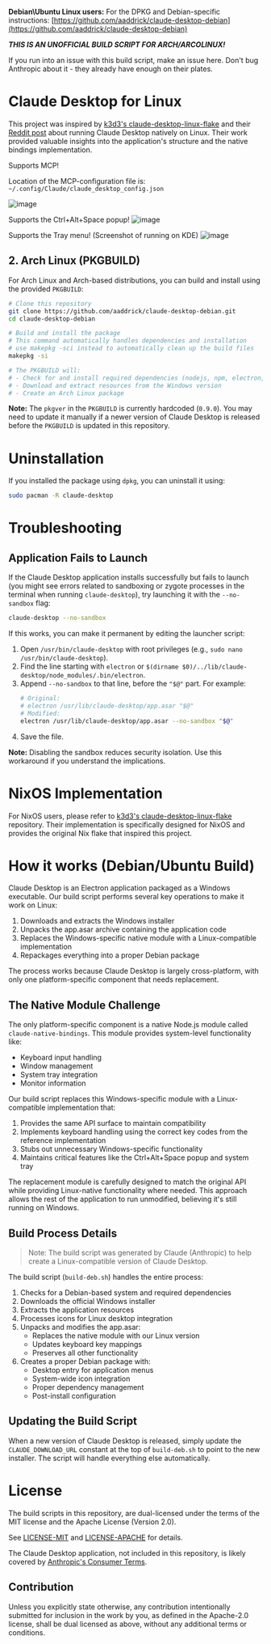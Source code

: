 **Debian\Ubuntu Linux users:** For the DPKG and Debian-specific instructions: [https://github.com/aaddrick/claude-desktop-debian](https://github.com/aaddrick/claude-desktop-debian)

***THIS IS AN UNOFFICIAL BUILD SCRIPT FOR ARCH/ARCOLINUX!***

If you run into an issue with this build script, make an issue here. Don't bug Anthropic about it - they already have enough on their plates.

# Claude Desktop for Linux

This project was inspired by [k3d3's claude-desktop-linux-flake](https://github.com/k3d3/claude-desktop-linux-flake) and their [Reddit post](https://www.reddit.com/r/ClaudeAI/comments/1hgsmpq/i_successfully_ran_claude_desktop_natively_on/) about running Claude Desktop natively on Linux. Their work provided valuable insights into the application's structure and the native bindings implementation.

Supports MCP!

Location of the MCP-configuration file is: `~/.config/Claude/claude_desktop_config.json`

![image](https://github.com/user-attachments/assets/93080028-6f71-48bd-8e59-5149d148cd45)

Supports the Ctrl+Alt+Space popup!
![image](https://github.com/user-attachments/assets/1deb4604-4c06-4e4b-b63f-7f6ef9ef28c1)

Supports the Tray menu! (Screenshot of running on KDE)
![image](https://github.com/user-attachments/assets/ba209824-8afb-437c-a944-b53fd9ecd559)

## 2. Arch Linux (PKGBUILD)

For Arch Linux and Arch-based distributions, you can build and install using the provided `PKGBUILD`:

```bash
# Clone this repository
git clone https://github.com/aaddrick/claude-desktop-debian.git
cd claude-desktop-debian

# Build and install the package
# This command automatically handles dependencies and installation
# use makepkg -sci instead to automatically clean up the build files 
makepkg -si

# The PKGBUILD will:
# - Check for and install required dependencies (nodejs, npm, electron, p7zip, icoutils, imagemagick)
# - Download and extract resources from the Windows version
# - Create an Arch Linux package
```
**Note:** The `pkgver` in the `PKGBUILD` is currently hardcoded (`0.9.0`). You may need to update it manually if a newer version of Claude Desktop is released before the `PKGBUILD` is updated in this repository.

# Uninstallation

If you installed the package using `dpkg`, you can uninstall it using:

```bash
sudo pacman -R claude-desktop
```

# Troubleshooting

## Application Fails to Launch

If the Claude Desktop application installs successfully but fails to launch (you might see errors related to sandboxing or zygote processes in the terminal when running `claude-desktop`), try launching it with the `--no-sandbox` flag:

```bash
claude-desktop --no-sandbox
```

If this works, you can make it permanent by editing the launcher script:

1.  Open `/usr/bin/claude-desktop` with root privileges (e.g., `sudo nano /usr/bin/claude-desktop`).
2.  Find the line starting with `electron` or `$(dirname $0)/../lib/claude-desktop/node_modules/.bin/electron`.
3.  Append `--no-sandbox` to that line, before the `"$@"` part. For example:
    ```bash
    # Original:
    # electron /usr/lib/claude-desktop/app.asar "$@"
    # Modified:
    electron /usr/lib/claude-desktop/app.asar --no-sandbox "$@"
    ```
4.  Save the file.

**Note:** Disabling the sandbox reduces security isolation. Use this workaround if you understand the implications.

# NixOS Implementation

For NixOS users, please refer to [k3d3's claude-desktop-linux-flake](https://github.com/k3d3/claude-desktop-linux-flake) repository. Their implementation is specifically designed for NixOS and provides the original Nix flake that inspired this project.

# How it works (Debian/Ubuntu Build)

Claude Desktop is an Electron application packaged as a Windows executable. Our build script performs several key operations to make it work on Linux:

1. Downloads and extracts the Windows installer
2. Unpacks the app.asar archive containing the application code
3. Replaces the Windows-specific native module with a Linux-compatible implementation
4. Repackages everything into a proper Debian package

The process works because Claude Desktop is largely cross-platform, with only one platform-specific component that needs replacement.

## The Native Module Challenge

The only platform-specific component is a native Node.js module called `claude-native-bindings`. This module provides system-level functionality like:

- Keyboard input handling
- Window management
- System tray integration
- Monitor information

Our build script replaces this Windows-specific module with a Linux-compatible implementation that:

1. Provides the same API surface to maintain compatibility
2. Implements keyboard handling using the correct key codes from the reference implementation
3. Stubs out unnecessary Windows-specific functionality
4. Maintains critical features like the Ctrl+Alt+Space popup and system tray

The replacement module is carefully designed to match the original API while providing Linux-native functionality where needed. This approach allows the rest of the application to run unmodified, believing it's still running on Windows.

## Build Process Details

> Note: The build script was generated by Claude (Anthropic) to help create a Linux-compatible version of Claude Desktop.

The build script (`build-deb.sh`) handles the entire process:

1. Checks for a Debian-based system and required dependencies
2. Downloads the official Windows installer
3. Extracts the application resources
4. Processes icons for Linux desktop integration
5. Unpacks and modifies the app.asar:
   - Replaces the native module with our Linux version
   - Updates keyboard key mappings
   - Preserves all other functionality
6. Creates a proper Debian package with:
   - Desktop entry for application menus
   - System-wide icon integration
   - Proper dependency management
   - Post-install configuration

## Updating the Build Script

When a new version of Claude Desktop is released, simply update the `CLAUDE_DOWNLOAD_URL` constant at the top of `build-deb.sh` to point to the new installer. The script will handle everything else automatically.

# License

The build scripts in this repository, are dual-licensed under the terms of the MIT license and the Apache License (Version 2.0).

See [LICENSE-MIT](LICENSE-MIT) and [LICENSE-APACHE](LICENSE-APACHE) for details.

The Claude Desktop application, not included in this repository, is likely covered by [Anthropic's Consumer Terms](https://www.anthropic.com/legal/consumer-terms).

## Contribution

Unless you explicitly state otherwise, any contribution intentionally submitted
for inclusion in the work by you, as defined in the Apache-2.0 license, shall be dual licensed as above, without any
additional terms or conditions.
